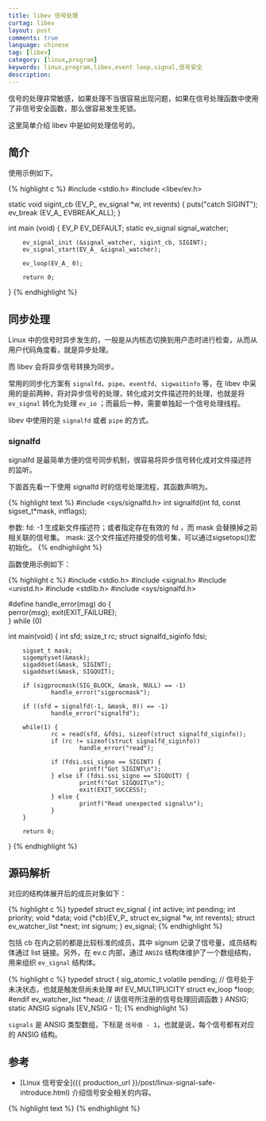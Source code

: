 ```yaml
---
title: libev 信号处理
curtag: libev
layout: post
comments: true
language: chinese
tag: [libev]
category: [linux,program]
keywords: linux,program,libev,event loop,signal,信号安全
description:
---
```


信号的处理非常敏感，如果处理不当很容易出现问题，如果在信号处理函数中使用了非信号安全函数，那么很容易发生死锁。

这里简单介绍 libev 中是如何处理信号的。

<!-- more -->

## 简介

使用示例如下。

{% highlight c %}
#include <stdio.h>
#include <libev/ev.h>

static void sigint_cb (EV_P_ ev_signal *w, int revents)
{
        puts("catch SIGINT");
        ev_break (EV_A_ EVBREAK_ALL);
}

int main (void)
{
        EV_P EV_DEFAULT;
        static ev_signal signal_watcher;

        ev_signal_init (&signal_watcher, sigint_cb, SIGINT);
        ev_signal_start(EV_A_ &signal_watcher);

        ev_loop(EV_A_ 0);

        return 0;
}
{% endhighlight %}

## 同步处理

Linux 中的信号时异步发生的，一般是从内核态切换到用户态时进行检查，从而从用户代码角度看，就是异步处理。

而 libev 会将异步信号转换为同步。

常用的同步化方案有 `signalfd`、`pipe`、`eventfd`、`sigwaitinfo` 等，在 libev 中采用的是前两种，将对异步信号的处理，转化成对文件描述符的处理，也就是将 `ev_signal` 转化为处理 `ev_io` ；而最后一种，需要单独起一个信号处理线程。

libev 中使用的是 `signalfd` 或者 `pipe` 的方式。

### signalfd

signalfd 是最简单方便的信号同步机制，很容易将异步信号转化成对文件描述符的监听。

下面首先看一下使用 signalfd 时的信号处理流程，其函数声明为。

{% highlight text %}
#include <sys/signalfd.h>
int signalfd(int fd, const sigset_t*mask, intflags);

参数:
    fd: -1 生成新文件描述符；或者指定存在有效的 fd ，而 mask 会替换掉之前相关联的信号集。
    mask: 这个文件描述符接受的信号集，可以通过sigsetops()宏初始化。
{% endhighlight %}

函数使用示例如下：

{% highlight c %}
#include <stdio.h>
#include <signal.h>
#include <unistd.h>
#include <stdlib.h>
#include <sys/signalfd.h>

#define handle_error(msg) do {           \
        perror(msg); exit(EXIT_FAILURE); \
} while (0)

int main(void)
{
        int sfd;
        ssize_t rc;
        struct signalfd_siginfo fdsi;

        sigset_t mask;
        sigemptyset(&mask);
        sigaddset(&mask, SIGINT);
        sigaddset(&mask, SIGQUIT);

        if (sigprocmask(SIG_BLOCK, &mask, NULL) == -1)
                handle_error("sigprocmask");

        if ((sfd = signalfd(-1, &mask, 0)) == -1)
                handle_error("signalfd");

        while(1) {
                rc = read(sfd, &fdsi, sizeof(struct signalfd_siginfo));
                if (rc != sizeof(struct signalfd_siginfo))
                        handle_error("read");

                if (fdsi.ssi_signo == SIGINT) {
                        printf("Got SIGINT\n");
                } else if (fdsi.ssi_signo == SIGQUIT) {
                        printf("Got SIGQUIT\n");
                        exit(EXIT_SUCCESS);
                } else {
                        printf("Read unexpected signal\n");
                }
        }

        return 0;
}
{% endhighlight %}



## 源码解析

对应的结构体展开后的成员对象如下：

{% highlight c %}
typedef struct ev_signal {
	int active;
	int pending;
	int priority;
	void *data;
	void (*cb)(EV_P_ struct ev_signal *w, int revents);
	struct ev_watcher_list *next;
	int signum;
} ev_signal;
{% endhighlight %}

包括 cb 在内之前的都是比较标准的成员，其中 signum 记录了信号量，成员结构体通过 list 链接。另外，在 ev.c 内部，通过 `ANSIG` 结构体维护了一个数组结构，用来组织 `ev_signal` 结构体。

{% highlight c %}
typedef struct {
    sig_atomic_t volatile pending;   // 信号处于未决状态，也就是触发但尚未处理
#if EV_MULTIPLICITY
    struct ev_loop *loop;
#endif
    ev_watcher_list *head;           // 该信号所注册的信号处理回调函数
} ANSIG;
static ANSIG signals [EV_NSIG - 1];
{% endhighlight %}

`signals` 是 ANSIG 类型数组，下标是 `信号值 - 1`，也就是说，每个信号都有对应的 ANSIG 结构。


## 参考

* [Linux 信号安全]({{ production_url }}/post/linux-signal-safe-introduce.html) 介绍信号安全相关的内容。

{% highlight text %}
{% endhighlight %}
